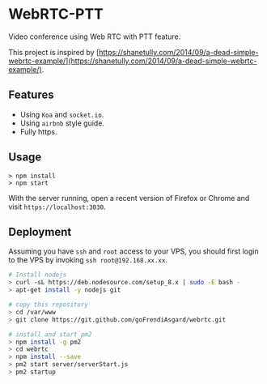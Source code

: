 # WebRTC-PTT

Video conference using Web RTC with PTT feature.

This project is inspired by [https://shanetully.com/2014/09/a-dead-simple-webrtc-example/](https://shanetully.com/2014/09/a-dead-simple-webrtc-example/).

## Features

* Using `Koa` and `socket.io`.
* Using `airbnb` style guide.
* Fully https.

## Usage

```
> npm install
> npm start
```

With the server running, open a recent version of Firefox or Chrome and visit `https://localhost:3030`.

## Deployment

Assuming you have `ssh` and `root` access to your VPS, you should first login to the VPS by invoking `ssh root@192.168.xx.xx`.

```bash
# Install nodejs
> curl -sL https://deb.nodesource.com/setup_8.x | sudo -E bash -
> apt-get install -y nodejs git

# copy this repository
> cd /var/www
> git clone https://git.github.com/goFrendiAsgard/webrtc.git

# install and start pm2
> npm install -g pm2
> cd webrtc
> npm install --save
> pm2 start server/serverStart.js
> pm2 startup

```
